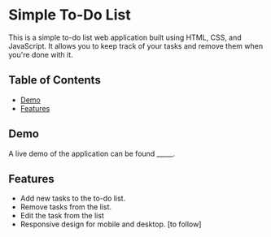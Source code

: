 # Simple To-Do List

This is a simple to-do list web application built using HTML, CSS, and JavaScript. It allows you to keep track of your tasks and remove them when you're done with it.

## Table of Contents
- [Demo](#demo)
- [Features](#features)

## Demo

A live demo of the application can be found _____.

## Features

- Add new tasks to the to-do list.
- Remove tasks from the list.
- Edit the task from the list
- Responsive design for mobile and desktop. [to follow]
